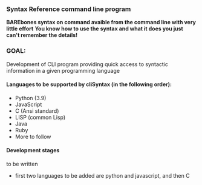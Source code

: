 ### Syntax Reference command line program

**BAREbones syntax on command avaible from the command line with very little effort**
**You know how to use the syntax and what it does you just can't remember the details!**


### GOAL:
Development of CLI program providing quick access to syntactic information in a given programming language




#### Languages to be supported by cliSyntax (in the following order):
- Python (3.9)
- JavaScript
- C (Ansi standard)
- LISP (common Lisp)
- Java
- Ruby
- More to follow



#### Development stages

to be written









- first two languages to be added are python and javascript, and then C






